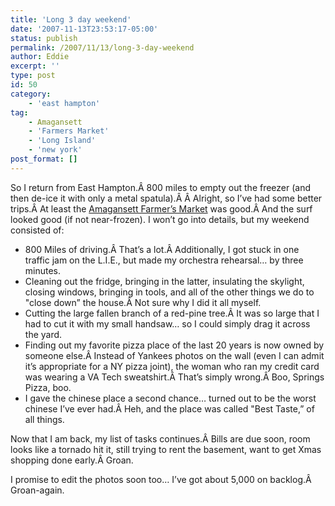 ```yaml
---
title: 'Long 3 day weekend'
date: '2007-11-13T23:53:17-05:00'
status: publish
permalink: /2007/11/13/long-3-day-weekend
author: Eddie
excerpt: ''
type: post
id: 50
category:
    - 'east hampton'
tag:
    - Amagansett
    - 'Farmers Market'
    - 'Long Island'
    - 'new york'
post_format: []
---
```

So I return from East Hampton.Â 800 miles to empty out the freezer (and then de-ice it with only a metal spatula).Â Â Alright, so I’ve had some better trips.Â At least the [Amagansett Farmer’s Market](http://flickr.com/photos/ed_welker/499972493/) was good.Â And the surf looked good (if not near-frozen). I won’t go into details, but my weekend consisted of:

- 800 Miles of driving.Â That’s a lot.Â Additionally, I got stuck in one traffic jam on the L.I.E., but made my orchestra rehearsal… by three minutes.
- Cleaning out the fridge, bringing in the latter, insulating the skylight, closing windows, bringing in tools, and all of the other things we do to "close down” the house.Â Not sure why I did it all myself.
- Cutting the large fallen branch of a red-pine tree.Â It was so large that I had to cut it with my small handsaw… so I could simply drag it across the yard.
- Finding out my favorite pizza place of the last 20 years is now owned by someone else.Â Instead of Yankees photos on the wall (even I can admit it’s appropriate for a NY pizza joint), the woman who ran my credit card was wearing a VA Tech sweatshirt.Â That’s simply wrong.Â Boo, Springs Pizza, boo.
- I gave the chinese place a second chance… turned out to be the worst chinese I’ve ever had.Â Heh, and the place was called "Best Taste,” of all things.

Now that I am back, my list of tasks continues.Â Bills are due soon, room looks like a tornado hit it, still trying to rent the basement, want to get Xmas shopping done early.Â Groan.

I promise to edit the photos soon too… I’ve got about 5,000 on backlog.Â Groan-again.